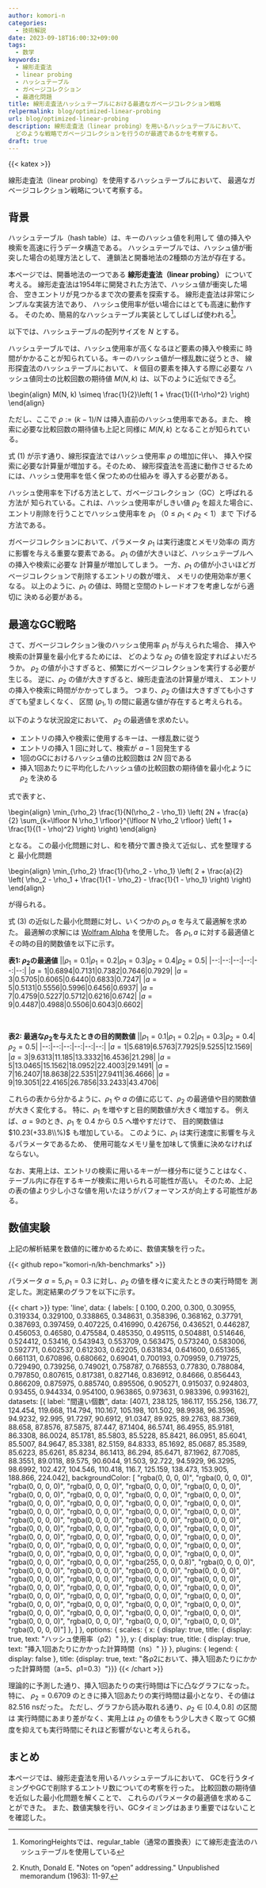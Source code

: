 ```yaml
---
author: komori-n
categories:
  - 技術解説
date: 2023-09-18T16:00:32+09:00
tags:
  - 数学
keywords:
  - 線形走査法
  - linear probing
  - ハッシュテーブル
  - ガベージコレクション
  - 最適化問題
title: 線形走査法ハッシュテーブルにおける最適なガベージコレクション戦略
relpermalink: blog/optimized-linear-probing
url: blog/optimized-linear-probing
description: 線形走査法（linear probing）を用いるハッシュテーブルにおいて、
  どのような戦略でガベージコレクションを行うのが最適であるかを考察する。
draft: true
---
```


{{< katex >}}

線形走査法（linear probing）を使用するハッシュテーブルにおいて、
最適なガベージコレクション戦略について考察する。

## 背景

ハッシュテーブル（hash table）は、キーのハッシュ値を利用して
値の挿入や検索を高速に行うデータ構造である。
ハッシュテーブルでは、ハッシュ値が衝突した場合の処理方法として、
連鎖法と開番地法の2種類の方法が存在する。

本ページでは、開番地法の一つである
**線形走査法（linear probing）** について考える。
線形走査法は1954年に開発された方法で、ハッシュ値が衝突した場合、
空きエントリが見つかるまで次の要素を探索する。
線形走査法は非常にシンプルな実装方法であり、
ハッシュ使用率が低い場合にはとても高速に動作する。
そのため、簡易的なハッシュテーブル実装としてしばしば使われる[^kh]。

[^kh]: KomoringHeightsでは、regular_table（通常の置換表）にて線形走査法のハッシュテーブルを使用している

以下では、ハッシュテーブルの配列サイズを $N$ とする。

ハッシュテーブルでは、ハッシュ使用率が高くなるほど要素の挿入や検索に
時間がかかることが知られている。キーのハッシュ値が一様乱数に従うとき、
線形探査法のハッシュテーブルにおいて、 $k$ 個目の要素を挿入する際に必要な
ハッシュ値同士の比較回数の期待値 $M(N, k)$ は、以下のように近似できる[^expectation]。

\\begin{align}
M(N, k) \simeq \frac{1}{2}\left(
1 + \frac{1}{(1-\rho)^2}
\right)
\\end{align}

ただし、ここで $\rho := (k - 1)/N$ は挿入直前のハッシュ使用率である。また、
検索に必要な比較回数の期待値も上記と同様に $M(N, k)$ となることが知られている。

[^expectation]: Knuth, Donald E. "Notes on “open” addressing." Unpublished memorandum (1963): 11-97.

式 $(1)$ が示す通り、線形探査法ではハッシュ使用率 $\rho$ の増加に伴い、
挿入や探索に必要な計算量が増加する。そのため、
線形探査法を高速に動作させるためには、ハッシュ使用率を低く保つための仕組みを
導入する必要がある。

ハッシュ使用率を下げる方法として、ガベージコレクション（GC）と呼ばれる方法が
知られている。これは、ハッシュ使用率がしきい値 $\rho_2$ を超えた場合に、
エントリ削除を行うことでハッシュ使用率を $\rho_1$ （$0\leq \rho_1 < \rho_2<1$）まで
下げる方法である。

ガベージコレクションにおいて、パラメータ $\rho_1$ は実行速度とメモリ効率の
両方に影響を与える重要な要素である。
$\rho_1$ の値が大きいほど、ハッシュテーブルへの挿入や検索に必要な
計算量が増加してしまう。
一方、$\rho_1$ の値が小さいほどガベージコレクションで削除するエントリの数が増え、
メモリの使用効率が悪くなる。
以上のように、$\rho_1$ の値は、時間と空間のトレードオフを考慮しながら適切に
決める必要がある。

## 最適なGC戦略

さて、ガベージコレクション後のハッシュ使用率 $\rho_1$ が与えられた場合、
挿入や検索の計算量を最小化するためには、
どのような $\rho_2$ の値を設定すればよいだろうか。
$\rho_2$ の値が小さすぎると、頻繁にガベージコレクションを実行する必要が生じる。
逆に、$\rho_2$ の値が大きすぎると、線形走査法の計算量が増え、
エントリの挿入や検索に時間がかかってしまう。
つまり、$\rho_2$ の値は大きすぎても小さすぎても望ましくなく、
区間 $(\rho_1, 1)$ の間に最適な値が存在すると考えられる。

以下のような状況設定において、 $\rho_2$ の最適値を求めたい。

- エントリの挿入や検索に使用するキーは、一様乱数に従う
- エントリの挿入 $1$ 回に対して、検索が $a-1$ 回発生する
- 1回のGCにおけるハッシュ値の比較回数は $2N$ 回である
- 挿入1回あたりに平均化したハッシュ値の比較回数の期待値を最小化ように $\rho_2$ を決める

式で表すと、

\\begin{align}
\min\_{\rho_2} \frac{1}{N(\rho_2 - \rho_1)} \left(
2N + \frac{a}{2} \sum\_{k=\lfloor N \rho_1 \rfloor}^{\lfloor N \rho_2 \rfloor}
\left(
1 + \frac{1}{(1 - \rho)^2}
\right)
\right)
\\end{align}

となる。
この最小化問題に対し、和を積分で置き換えて近似し、式を整理すると
最小化問題

\\begin{align}
\min\_{\rho_2} \frac{1}{\rho_2 - \rho_1} \left(
2 + \frac{a}{2} \left(
\rho_2 - \rho_1 + \frac{1}{1 - \rho_2} - \frac{1}{1 - \rho_1}
\right)
\right)
\\end{align}

が得られる。

式 (3) の近似した最小化問題に対し、いくつかの $\rho_1, a$ を与えて最適解を求めた。
最適解の求解には [Wolfram Alpha](https://www.wolframalpha.com) を使用した。
各 $\rho_1, a$ に対する最適値とその時の目的関数値を以下に示す。

**表1: $\rho_2$の最適値**
||$\rho_1=0.1$|$\rho_1=0.2$|$\rho_1=0.3$|$\rho_2=0.4$|$\rho_2=0.5$|
|--:|--:|--:|--:|--:|--:|
|$a=1$|0.6894|0.7131|0.7382|0.7646|0.7929|
|$a=3$|0.5705|0.6065|0.6440|0.6833|0.7247|
|$a=5$|0.5131|0.5556|0.5996|0.6456|0.6937|
|$a=7$|0.4759|0.5227|0.5712|0.6216|0.6742|
|$a=9$|0.4487|0.4988|0.5506|0.6043|0.6602|

<br>

**表2: 最適な$\rho_2$を与えたときの目的関数値**
||$\rho_1=0.1$|$\rho_1=0.2$|$\rho_1=0.3$|$\rho_2=0.4$|$\rho_2=0.5$|
|--:|--:|--:|--:|--:|--:|
|$a=1$|5.6819|6.5763|7.7925|9.5255|12.1569|
|$a=3$|9.6313|11.185|13.3332|16.4536|21.298|
|$a=5$|13.0465|15.1562|18.0952|22.4003|29.1491|
|$a=7$|16.2407|18.8638|22.5351|27.9411|36.4666|
|$a=9$|19.3051|22.4165|26.7856|33.2433|43.4706|

これらの表から分かるように、$\rho_1$ や $a$ の値に応じて、$\rho_2$ の最適値や目的関数値が大きく変化する。
特に、$\rho_1$ を増やすと目的関数値が大きく増加する。
例えば、$a=9$のとき、$\rho_1$ を $0.4$ から $0.5$ へ増やすだけで、
目的関数値は $10.23(+33.8\\%)$ も増加している。
このように、$\rho_1$ は実行速度に影響を与えるパラメータであるため、
使用可能なメモリ量を加味して慎重に決めなければならない。

なお、実用上は、エントリの検索に用いるキーが一様分布に従うことはなく、
テーブル内に存在するキーが検索に用いられる可能性が高い。
そのため、上記の表の値より少し小さな値を用いたほうがパフォーマンスが向上する可能性がある。

## 数値実験

上記の解析結果を数値的に確かめるために、数値実験を行った。

{{< github repo="komori-n/kh-benchmarks" >}}

パラメータ $a=5, \rho_1=0.3$ に対し、$\rho_2$ の値を様々に変えたときの実行時間を
測定した。測定結果のグラフを以下に示す。

{{< chart >}}
type: 'line',
data: {
labels: [
0.100, 0.200, 0.300, 0.30955, 0.319334, 0.329100, 0.338865, 0.348631, 0.358396,
0.368162, 0.37791, 0.387693, 0.397459, 0.407225, 0.416990, 0.426756, 0.436521,
0.446287, 0.456053, 0.46580, 0.475584, 0.485350, 0.495115, 0.504881, 0.514646,
0.524412, 0.53416, 0.543943, 0.553709, 0.563475, 0.573240, 0.583006, 0.592771,
0.602537, 0.612303, 0.62205, 0.631834, 0.641600, 0.651365, 0.661131, 0.670896,
0.680662, 0.69041, 0.700193, 0.709959, 0.719725, 0.729490, 0.739256, 0.749021,
0.758787, 0.768553, 0.77830, 0.788084, 0.797850, 0.807615, 0.817381, 0.827146,
0.836912, 0.84666, 0.856443, 0.866209, 0.875975, 0.885740, 0.895506, 0.905271,
0.915037, 0.924803, 0.93455, 0.944334, 0.954100, 0.963865, 0.973631, 0.983396,
0.993162],
datasets: [{ label: "間違い個数",
data: [407.1, 238.125, 186.117, 155.256, 136.77, 124.454, 119.668, 114.794, 110.167,
105.198, 101.502, 98.9938, 96.3596, 94.9232, 92.995, 91.7297, 90.6912, 91.0347,
89.925, 89.2763, 88.7369, 88.658, 87.8576, 87.5875, 87.447, 87.1404, 86.5741,
86.4955, 85.9181, 86.3308, 86.0024, 85.1781, 85.5803, 85.5228, 85.8421, 86.0951,
85.6041, 85.5007, 84.9647, 85.3381, 82.5159, 84.8333, 85.1692, 85.0687, 85.3589,
85.6223, 85.6261, 85.8234, 86.1413, 86.294, 85.6471, 87.1962, 87.7085, 88.3551,
89.0118, 89.575, 90.6044, 91.503, 92.722, 94.5929, 96.3295, 98.6992, 102.427,
104.546, 110.418, 116.7, 125.159, 138.473, 153.905, 188.866, 224.042],
backgroundColor: [
"rgba(0, 0, 0, 0)", "rgba(0, 0, 0, 0)", "rgba(0, 0, 0, 0)", "rgba(0, 0, 0, 0)",
"rgba(0, 0, 0, 0)", "rgba(0, 0, 0, 0)", "rgba(0, 0, 0, 0)", "rgba(0, 0, 0, 0)",
"rgba(0, 0, 0, 0)", "rgba(0, 0, 0, 0)", "rgba(0, 0, 0, 0)", "rgba(0, 0, 0, 0)",
"rgba(0, 0, 0, 0)", "rgba(0, 0, 0, 0)", "rgba(0, 0, 0, 0)", "rgba(0, 0, 0, 0)",
"rgba(0, 0, 0, 0)", "rgba(0, 0, 0, 0)", "rgba(0, 0, 0, 0)", "rgba(0, 0, 0, 0)",
"rgba(0, 0, 0, 0)", "rgba(0, 0, 0, 0)", "rgba(0, 0, 0, 0)", "rgba(0, 0, 0, 0)",
"rgba(0, 0, 0, 0)", "rgba(0, 0, 0, 0)", "rgba(0, 0, 0, 0)", "rgba(0, 0, 0, 0)",
"rgba(0, 0, 0, 0)", "rgba(0, 0, 0, 0)", "rgba(0, 0, 0, 0)", "rgba(0, 0, 0, 0)",
"rgba(0, 0, 0, 0)", "rgba(0, 0, 0, 0)", "rgba(0, 0, 0, 0)", "rgba(0, 0, 0, 0)",
"rgba(0, 0, 0, 0)", "rgba(0, 0, 0, 0)", "rgba(0, 0, 0, 0)", "rgba(0, 0, 0, 0)",
"rgba(255, 0, 0, 0.8)", "rgba(0, 0, 0, 0)", "rgba(0, 0, 0, 0)",
"rgba(0, 0, 0, 0)", "rgba(0, 0, 0, 0)", "rgba(0, 0, 0, 0)", "rgba(0, 0, 0, 0)",
"rgba(0, 0, 0, 0)", "rgba(0, 0, 0, 0)", "rgba(0, 0, 0, 0)", "rgba(0, 0, 0, 0)",
"rgba(0, 0, 0, 0)", "rgba(0, 0, 0, 0)", "rgba(0, 0, 0, 0)", "rgba(0, 0, 0, 0)",
"rgba(0, 0, 0, 0)", "rgba(0, 0, 0, 0)", "rgba(0, 0, 0, 0)", "rgba(0, 0, 0, 0)",
"rgba(0, 0, 0, 0)", "rgba(0, 0, 0, 0)", "rgba(0, 0, 0, 0)", "rgba(0, 0, 0, 0)",
"rgba(0, 0, 0, 0)", "rgba(0, 0, 0, 0)", "rgba(0, 0, 0, 0)", "rgba(0, 0, 0, 0)",
"rgba(0, 0, 0, 0)", "rgba(0, 0, 0, 0)", "rgba(0, 0, 0, 0)", "rgba(0, 0, 0, 0)"]
},
]
},
options: { scales: {
x: { display: true, title: { display: true, text: "ハッシュ使用率（ρ2）" }},
y: { display: true, title: { display: true, text: "挿入1回あたりにかかった計算時間（ns）" }}
}, plugins: { legend: { display: false },
title: {display: true, text: "各ρ2において、挿入1回あたりにかかった計算時間（a=5、ρ1=0.3）"}}}
{{< /chart >}}

理論的に予測した通り、挿入1回あたりの実行時間は下に凸なグラフになった。特に、
$\rho_2=0.6709$ のときに挿入1回あたりの実行時間は最小となり、その値は 82.516 nsだった。
ただし、グラフから読み取れる通り、$\rho_2 \in [0.4, 0.8]$ の区間は
実行時間にあまり差がなく、実用上は $\rho_2$ の値をもう少し大きく取って
GC頻度を抑えても実行時間にそれほど影響がないと考えられる。

## まとめ

本ページでは、線形走査法を用いるハッシュテーブルにおいて、
GCを行うタイミングやGCで削除するエントリ数についての考察を行った。
比較回数の期待値を近似した最小化問題を解くことで、
これらのパラメータの最適値を求めることができた。
また、数値実験を行い、GCタイミングはあまり重要ではないことを確認した。
